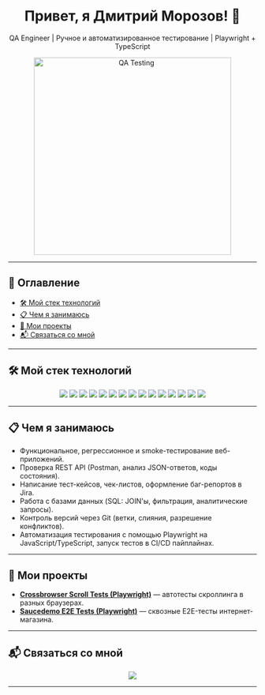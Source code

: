 <h1 align="center">Привет, я Дмитрий Морозов! 👋</h1>

<p align="center">
  QA Engineer | Ручное и автоматизированное тестирование | Playwright + TypeScript
</p>

<p align="center">
  <img src="https://media.giphy.com/media/v1.Y2lkPTc5MGI3NjExdTk1c2ExNnJrN3N4M3pxYjBkZmlwa3B0NzhvOXpmbmdxd2E1aGp1bCZlcD12MV9naWZzX3NlYXJjaCZjdD1n/M9gbBd9nbDrOTu1Mqx/giphy.gif" width="400" alt="QA Testing" />
</p>

---

## 📑 Оглавление

- [🛠 Мой стек технологий](#-мой-стек-технологий)
- [📋 Чем я занимаюсь](#-чем-я-занимаюсь)
- [📌 Мои проекты](#-мои-проекты)
- [📬 Связаться со мной](#-связаться-со-мной)

---

## 🛠 Мой стек технологий
<p align="center">
  <img src="https://img.shields.io/badge/Functional_Testing-292929?style=for-the-badge" />
  <img src="https://img.shields.io/badge/Regression_Testing-292929?style=for-the-badge" />
  <img src="https://img.shields.io/badge/Smoke_Testing-292929?style=for-the-badge" />
  <img src="https://img.shields.io/badge/REST_API_Testing-292929?style=for-the-badge" />
  <img src="https://img.shields.io/badge/SQL-292929?style=for-the-badge&logo=postgresql&logoColor=blue" />
  <img src="https://img.shields.io/badge/Git-292929?style=for-the-badge&logo=git&logoColor=red" />
  <img src="https://img.shields.io/badge/JavaScript-292929?style=for-the-badge&logo=javascript&logoColor=yellow" />
  <img src="https://img.shields.io/badge/TypeScript-292929?style=for-the-badge&logo=typescript&logoColor=blue" />
  <img src="https://img.shields.io/badge/Playwright-292929?style=for-the-badge&logo=playwright&logoColor=green" />
  <img src="https://img.shields.io/badge/Postman-292929?style=for-the-badge&logo=postman&logoColor=orange" />
  <img src="https://img.shields.io/badge/Jira-292929?style=for-the-badge&logo=jira&logoColor=blue" />
  <img src="https://img.shields.io/badge/Confluence-292929?style=for-the-badge&logo=confluence&logoColor=blue" />
  <img src="https://img.shields.io/badge/Swagger-292929?style=for-the-badge&logo=swagger&logoColor=green" />
  <img src="https://img.shields.io/badge/DevTools-292929?style=for-the-badge&logo=googlechrome&logoColor=white" />
  <img src="https://img.shields.io/badge/Charles_Proxy-292929?style=for-the-badge" />
</p>

---

## 📋 Чем я занимаюсь

- Функциональное, регрессионное и smoke-тестирование веб-приложений.
- Проверка REST API (Postman, анализ JSON-ответов, коды состояния).
- Написание тест-кейсов, чек-листов, оформление баг-репортов в Jira.
- Работа с базами данных (SQL: JOIN'ы, фильтрация, аналитические запросы).
- Контроль версий через Git (ветки, слияния, разрешение конфликтов).
- Автоматизация тестирования с помощью Playwright на JavaScript/TypeScript, запуск тестов в CI/CD пайплайнах.

---

## 📌 Мои проекты

- [**Crossbrowser Scroll Tests (Playwright)**](https://github.com/Pwnzmoroz/playwright-crossbrowser-scroll) — автотесты скроллинга в разных браузерах.
- [**Saucedemo E2E Tests (Playwright)**](https://github.com/Pwnzmoroz/saucedemo-e2e-tests) — сквозные E2E-тесты интернет-магазина.

---

## 📬 Связаться со мной

<p align="center">
  <a href="https://t.me/pwnzmoroz">
    <img src="https://img.shields.io/badge/Telegram-292929?style=for-the-badge&logo=telegram&logoColor=white" />
  </a>
</p>

---

